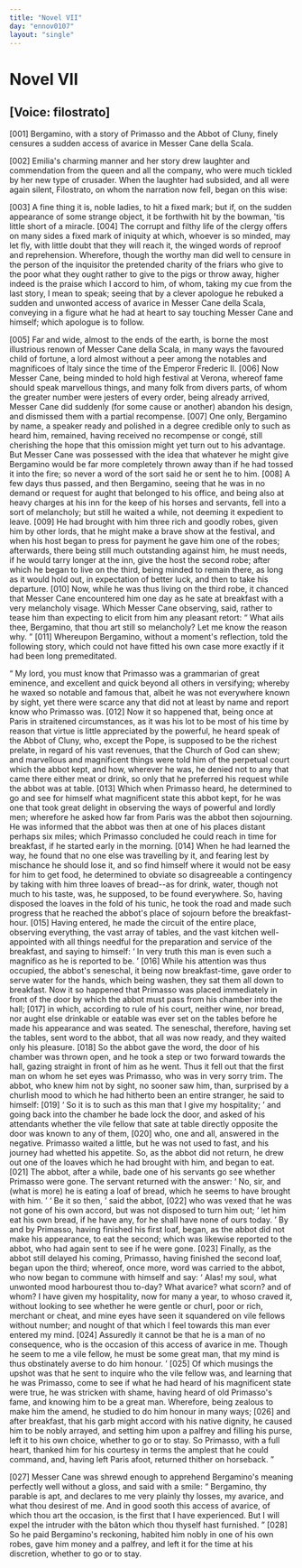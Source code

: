 ```yaml
---
title: "Novel VII"
day: "ennov0107"
layout: "single"
---
```

<div id="nov0107" type="novella" who="filostrato">
 <h1>
  Novel VII
 </h1>
 <p>
  <h2>
   [Voice: filostrato]
  </h2>
 </p>
 <argument>
  <p>
   <a name="p01070001">
    [001]
   </a>
   Bergamino, with a story of Primasso and the Abbot of
	Cluny, finely censures a sudden access of avarice in
	Messer Cane della Scala.
  </p>
 </argument>
 <div3 type="commentary" who="author">
  <p>
   <a name="p01070002">
    [002]
   </a>
   Emilia's
   charming manner and her story drew laughter and
      commendation from the queen and all the company, who were much
      tickled by her new type of crusader. When the laughter had subsided,
      and all were again silent, Filostrato, on whom the narration
      now fell, began on this wise:
  </p>
 </div3>
 <div3 type="commentary" who="filostrato">
  <p>
   <a name="p01070003">
    [003]
   </a>
   A fine thing it is, noble ladies, to hit a fixed mark; but
      if, on the sudden appearance of some strange object, it be forthwith
      hit by the bowman, 'tis little short of a miracle.
   <a name="p01070004">
    [004]
   </a>
   The
      corrupt and filthy life of the clergy offers on many sides a fixed
      mark of iniquity at which, whoever is so minded, may let fly, with
      little doubt that they will reach it, the winged words of reproof
      and reprehension. Wherefore, though the worthy man did well
      to censure in the person of the inquisitor the pretended charity of
      the friars who give to the poor what they ought rather to give to the
      pigs or throw away, higher indeed is the praise which I accord to
      him, of whom, taking my cue from the last story, I mean to speak;
      seeing that by a clever apologue he rebuked a sudden and unwonted
      access of avarice in Messer Cane della Scala, conveying in a figure
      what he had at heart to say touching Messer Cane and himself; which
      apologue is to follow.
  </p>
 </div3>
 <p>
  <a name="p01070005">
   [005]
  </a>
  Far and wide, almost to the ends of the earth, is borne the most
      illustrious renown of Messer Cane della Scala, in many ways the
      favoured child of fortune, a lord almost without a peer among the
      notables and magnificoes of Italy since the time of the Emperor
  Frederic II.
  <a name="p01070006">
   [006]
  </a>
  Now Messer Cane, being minded to hold high
      festival at Verona, whereof fame should speak marvellous things, and
      many folk from divers parts, of whom the greater number were jesters
      of every order, being already arrived, Messer Cane did suddenly (for
      some cause or another) abandon his design, and dismissed them with
      a partial recompense.
  <a name="p01070007">
   [007]
  </a>
  One only, Bergamino by name, a speaker
      ready and polished in a degree credible only to such as heard him,
      remained, having received no recompense or cong&eacute;, still cherishing
      the hope that this omission might yet turn out to his advantage.
      But Messer Cane was possessed with the idea that whatever he
      might give Bergamino would be far more completely thrown away
      than if he had tossed it into the fire; so never a word of the sort
      said he or sent he to him.
  <a name="p01070008">
   [008]
  </a>
  A few days thus passed, and then Bergamino,
      seeing that he was in no demand or request for aught that
      belonged to his office, and being also at heavy charges at his inn for
      the keep of his horses and servants, fell into a sort of melancholy;
      but still he waited a while, not deeming it expedient to leave.
  <a name="p01070009">
   [009]
  </a>
  He
      had brought with him three rich and goodly robes, given him by
      other lords, that he might make a brave show at the festival, and
      when his host began to press for payment he gave him one of the
      robes; afterwards, there being still much outstanding against him, he
      must needs, if he would tarry longer at the inn, give the host the
      second robe; after which he began to live on the third, being minded
      to remain there, as long as it would hold out, in expectation of better
      luck, and then to take his departure.
  <a name="p01070010">
   [010]
  </a>
  Now, while he was thus living
      on the third robe, it chanced that Messer Cane encountered him one
      day as he sate at breakfast with a very melancholy visage. Which
      Messer Cane observing, said, rather to tease him than expecting to
      elicit from him any pleasant retort:
  <q direct="unspecified">
   What ails thee, Bergamino,
	that thou art still so melancholy? Let me know the reason why.
  </q>
  <a name="p01070011">
   [011]
  </a>
  Whereupon Bergamino, without a moment's reflection, told the
      following story, which could not have fitted his own case more
      exactly if it had been long premeditated.
 </p>
 <p>
  <q direct="unspecified" type="novella">
   My lord, you must know that Primasso was a grammarian of great
	eminence, and excellent and quick beyond all others in versifying;
	whereby he waxed so notable and famous that, albeit he was not
	everywhere known by sight, yet there were scarce any that did not
	at least by name and report know who Primasso was.
   <a name="p01070012">
    [012]
   </a>
   Now it so
   happened that, being once at Paris in straitened circumstances, as
	it was his lot to be most of his time by reason that virtue is little
	appreciated by the powerful, he heard speak of the Abbot of Cluny,
	who, except the Pope, is supposed to be the richest prelate, in regard
	of his vast revenues, that the Church of God can shew; and marvellous
	and magnificent things were told him of the perpetual court
	which the abbot kept, and how, wherever he was, he denied not to
	any that came there either meat or drink, so only that he preferred
	his request while the abbot was at table.
   <a name="p01070013">
    [013]
   </a>
   Which when
	Primasso heard, he determined to go and see for himself what
	magnificent state this abbot kept, for he was one that took great
	delight in observing the ways of powerful and lordly men; wherefore
	he asked how far from Paris was the abbot then sojourning. He
	was informed that the abbot was then at one of his places distant
	perhaps six miles; which Primasso concluded he could reach in time
	for breakfast, if he started early in the morning.
   <a name="p01070014">
    [014]
   </a>
   When he had
	learned the way, he found that no one else was travelling by it, and
	fearing lest by mischance he should lose it, and so find himself where
	it would not be easy for him to get food, he determined to obviate so
	disagreeable a contingency by taking with him three loaves of bread--as
	for drink, water, though not much to his taste, was, he supposed,
	to be found everywhere. So, having disposed the loaves in the fold of
	his tunic, he took the road and made such progress that he reached
	the abbot's place of sojourn before the breakfast-hour.
   <a name="p01070015">
    [015]
   </a>
   Having
	entered, he made the circuit of the entire place, observing everything,
	the vast array of tables, and the vast kitchen well-appointed with all
	things needful for the preparation and service of the breakfast, and
	saying to himself:
   <q direct="unspecified" type="internalmonologue" who="primasso">
    In very truth this
	  man is even such a magnifico
	  as he is reported to be.
   </q>
   <a name="p01070016">
    [016]
   </a>
   While his attention was thus occupied,
	the abbot's seneschal, it being now breakfast-time, gave order to serve
	water for the hands, which being washen, they sat them all down to
	breakfast. Now it so happened that Primasso was placed immediately
	in front of the door by which the abbot must pass from his chamber
	into the hall;
   <a name="p01070017">
    [017]
   </a>
   in which, according to rule of his court, neither wine,
	nor bread, nor aught else drinkable or eatable was ever set on the
	tables before he made his appearance and was seated. The seneschal,
	therefore, having set the tables, sent word to the abbot, that all
	was now ready, and they waited only his pleasure.
   <a name="p01070018">
    [018]
   </a>
   So the abbot
   gave the word, the door of his chamber was thrown open, and he
	took a step or two forward towards the hall, gazing straight in front
	of him as he went. Thus it fell out that the first man on whom he
	set eyes was Primasso, who was in very sorry trim. The abbot, who
	knew him not by sight, no sooner saw him, than, surprised by a
	churlish mood to which he had hitherto been an entire stranger, he
	said to himself:
   <a name="p01070019">
    [019]
   </a>
   <q direct="unspecified" type="internalmonologue" who="abatecligni">
    So it is
	  to such as this man that I give my hospitality;
   </q>
   and going back into the chamber he bade lock the door, and
	asked of his attendants whether the vile fellow that sate at table
	directly opposite the door was known to any of them,
   <a name="p01070020">
    [020]
   </a>
   who, one and all,
	answered in the negative. Primasso waited a little, but he was not
	used to fast, and his journey had whetted his appetite. So, as the abbot
	did not return, he drew out one of the loaves which he had brought
	with him, and began to eat.
   <a name="p01070021">
    [021]
   </a>
   The abbot, after a while, bade one of
	his servants go see whether Primasso were gone. The servant
	returned with the answer:
   <q direct="unspecified">
    No, sir, and (what is more) he is
	  eating a loaf of bread, which he seems to have brought with him.
   </q>
   <q direct="unspecified" who="abatecligni">
    Be it so then,
   </q>
   said the abbot,
   <a name="p01070022">
    [022]
   </a>
   who was
	vexed that he was not gone
	of his own accord, but was not disposed to turn him out;
   <q direct="unspecified">
    let him
	  eat his own bread, if he have any, for he shall have none of ours today.
   </q>
   By and by Primasso, having finished his first loaf, began, as
	the abbot did not make his appearance, to eat the second; which was
	likewise reported to the abbot, who had again sent to see if he were
	gone.
   <a name="p01070023">
    [023]
   </a>
   Finally, as the abbot still delayed his coming, Primasso,
	having finished the second loaf, began upon the third; whereof, once
	more, word was carried to the abbot, who now began to commune
	with himself and say:
   <q direct="unspecified" who="abatecligni">
    Alas! my soul, what unwonted mood
	  harbourest thou to-day? What avarice? what scorn? and of whom?
	  I have given my hospitality, now for many a year, to whoso craved
	  it, without looking to see whether he were gentle or churl, poor or
	  rich, merchant or cheat, and mine eyes have seen it squandered on
	  vile fellows without number; and nought of that which I feel
	  towards this man ever entered my mind.
    <a name="p01070024">
     [024]
    </a>
    Assuredly it cannot be that
	  he is a man of no consequence, who is the occasion of this access of
	  avarice in me. Though he seem to me a vile fellow, he must be some
	  great man, that my mind is thus obstinately averse to do him honour.
   </q>
   <a name="p01070025">
    [025]
   </a>
   Of which musings the upshot was that he sent to inquire who the
	vile fellow was, and learning that he was Primasso, come to see if what
   he had heard of his magnificent state were true, he was stricken with
	shame, having heard of old Primasso's fame, and knowing him to be
	a great man. Wherefore, being zealous to make him the amend, he
	studied to do him honour in many ways;
   <a name="p01070026">
    [026]
   </a>
   and after breakfast, that
	his garb might accord with his native dignity, he caused him to be
	nobly arrayed, and setting him upon a palfrey and filling his purse,
	left it to his own choice, whether to go or to stay. So Primasso, with
	a full heart, thanked him for his courtesy in terms the amplest that
	he could command, and, having left Paris afoot, returned thither on
	horseback.
  </q>
 </p>
 <p>
  <a name="p01070027">
   [027]
  </a>
  Messer Cane was shrewd enough to apprehend Bergamino's
	meaning perfectly well without a gloss, and said with a smile:
  <q direct="unspecified">
   Bergamino, thy parable is apt, and declares to me very plainly
	  thy losses, my avarice, and what thou desirest of me. And in good
	  sooth this access of avarice, of which thou art the occasion, is the
	  first that I have experienced. But I will expel the intruder with
	  the
   b&acirc;ton
   which thou thyself hast furnished.
  </q>
  <a name="p01070028">
   [028]
  </a>
  So he paid Bergamino's
	reckoning, habited him nobly in one of his own robes, gave
	him money and a palfrey, and left it for the time at his discretion,
	whether to go or to stay.
 </p>
</div>